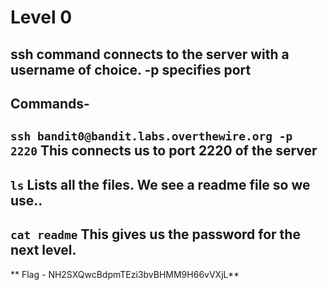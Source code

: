 # Level 0
ssh command connects to the server with a username of choice.
-p specifies port
---
Commands-
---
`ssh bandit0@bandit.labs.overthewire.org -p 2220`
This connects us to port 2220 of the server
---
`ls`
Lists all the files. We see a readme file so we use..
---
`cat readme`
This gives us the password for the next level.
---
** Flag - NH2SXQwcBdpmTEzi3bvBHMM9H66vVXjL**